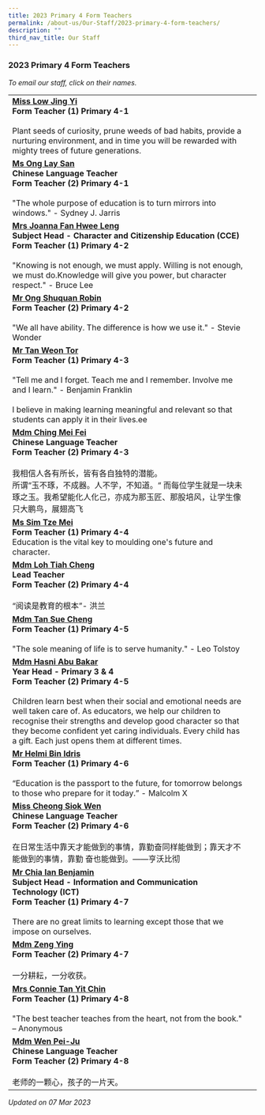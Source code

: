 ```yaml
---
title: 2023 Primary 4 Form Teachers
permalink: /about-us/Our-Staff/2023-primary-4-form-teachers/
description: ""
third_nav_title: Our Staff
---
```

### 2023 Primary 4 Form Teachers

*To email our staff, click on their names.*

|  |  |
|---|---|
 [**Miss Low Jing Yi**](mailto:low_jing_yi@moe.edu.sg)<br>**Form Teacher (1) Primary 4-1**<br><br>Plant seeds of curiosity, prune weeds of bad habits, provide a nurturing environment, and in time you will be rewarded with mighty trees of future generations. |
[**Ms Ong Lay San**](mailto:ong_lay_san@moe.edu.sg)<br>**Chinese Language Teacher<br>Form Teacher (2) Primary 4-1**<br><br>"The whole purpose of education is to turn mirrors into windows." - Sydney J. Jarris |
 [**Mrs Joanna Fan Hwee Leng**](mailto:toh_hwee_leng_joanna@moe.edu.sg)<br>**Subject Head - Character and Citizenship Education (CCE)<br>Form Teacher (1) Primary 4-2**<br><br>"Knowing is not enough, we must apply. Willing is not enough, we must do.Knowledge will give you power, but character respect." - Bruce Lee |
 [**Mr Ong Shuquan Robin**](mailto:ong_shuquan_robin@moe.edu.sg)<br>**Form Teacher (2) Primary 4-2**<br><br>"We all have ability. The difference is how we use it." - Stevie Wonder |
 [**Mr Tan Weon Tor**](mailto:tan_weon_tor@moe.edu.sg)   <br>**Form Teacher (1) Primary 4-3**<br><br>"Tell me and I forget. Teach me and I remember. Involve me and I learn." - Benjamin Franklin<br><br>I believe in making learning meaningful and relevant so that students can apply it in their lives.ee  |
[**Mdm Ching Mei Fei**](mailto:ching_mei_fei@moe.edu.sg)<br>**Chinese Language Teacher<br>Form Teacher (2) Primary 4-3**<br><br>我相信人各有所长，皆有各自独特的潜能。<br>所谓“玉不琢，不成器。人不学，不知道。“ 而每位学生就是一块未琢之玉。我希望能化人化己，亦成为那玉匠、那股培风，让学生像只大鹏鸟，展翅高飞 |
[**Ms Sim Tze Mei**](mailto:sim_tze_mei@moe.edu.sg)<br>**Form Teacher (1) Primary 4-4**<br>Education is the vital key to moulding one's future and character.   |
[**Mdm Loh Tiah Cheng**](mailto:loh_tiah_cheng@moe.edu.sg)<br>**Lead Teacher<br>Form Teacher (2) Primary 4-4**<br><br>“阅读是教育的根本”- 洪兰 |
 [**Mdm Tan Sue Cheng**](mailto:tan_sue_cheng@moe.edu.sg)<br>**Form Teacher (1) Primary 4-5**<br><br>"The sole meaning of life is to serve humanity." - Leo Tolstoy  |
[**Mdm Hasni Abu Bakar**](mailto:hasni_abu_bakar@moe.edu.sg)<br>**Year Head - Primary 3 & 4<br>Form Teacher (2) Primary 4-5**<br><br>Children learn best when their social and emotional needs are well taken care of. As educators, we help our children to recognise their strengths and develop good character so that they become confident yet caring individuals. Every child has a gift. Each just opens them at different times.   |
[**Mr Helmi Bin Idris**](mailto:helmi_b_idris@moe.edu.sg)<br>**Form Teacher (1) Primary 4-6**<br><br>“Education is the passport to the future, for tomorrow belongs to those who prepare for it today.” - Malcolm X |
 [**Miss Cheong Siok Wen**](mailto:cheong_siok_wen@moe.edu.sg)<br>**Chinese Language Teacher<br>Form Teacher (2) Primary 4-6**<br><br>在日常生活中靠天才能做到的事情，靠勤奋同样能做到；靠天才不能做到的事情，靠勤 奋也能做到。——亨沃比彻  |
 [**Mr Chia Ian Benjamin**](mailto:benjamin_chia@moe.edu.sg)<br>**Subject Head - Information and Communication Technology (ICT)<br>Form Teacher (1) Primary 4-7**<br><br>There are no great limits to learning except those that we impose on ourselves. |
 [**Mdm Zeng Ying**](mailto:zeng_ying_a@moe.edu.sg)<br>**Form Teacher (2) Primary 4-7**<br><br>一分耕耘，一分收获。 |
[**Mrs Connie Tan Yit Chin**](mailto:ho_yit_chin_connie@moe.edu.sg)<br>**Form Teacher (1) Primary 4-8**  <br> <br>"The best teacher teaches from the heart, not from the book." – Anonymous  |
[**Mdm Wen Pei-Ju**](mailto:wen_pei_ju@moe.edu.sg)<br>**Chinese Language Teacher<br>Form Teacher (2) Primary 4-8** <br><br>老师的一颗心，孩子的一片天。 |

*Updated on 07 Mar 2023*